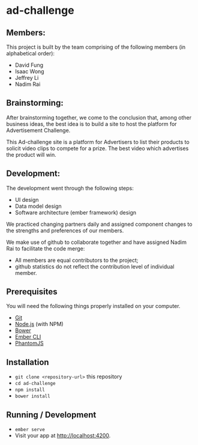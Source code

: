 # ad-challenge

## Members:
This project is built by the team comprising of the following members (in alphabetical order):

* David Fung
* Isaac Wong
* Jeffrey Li
* Nadim Rai

## Brainstorming:
After brainstorming together, we come to the conclusion that, among other business ideas, the best idea is to build a site to host the platform for Advertisement Challenge.

This Ad-challenge site is a platform for Advertisers to list their products to solicit video clips to compete for a prize. The best video which advertises the product will win.

## Development:
The development went through the following steps:
* UI design
* Data model design
* Software architecture (ember framework) design

We practiced changing partners daily and assigned component changes to the strengths and preferences of our members.

We make use of github to collaborate together and have assigned Nadim Rai to facilitate the code merge:
* All members are equal contributors to the project;
* github statistics do not reflect the contribution level of individual member.

## Prerequisites

You will need the following things properly installed on your computer.

* [Git](https://git-scm.com/)
* [Node.js](https://nodejs.org/) (with NPM)
* [Bower](https://bower.io/)
* [Ember CLI](https://ember-cli.com/)
* [PhantomJS](http://phantomjs.org/)

## Installation

* `git clone <repository-url>` this repository
* `cd ad-challenge`
* `npm install`
* `bower install`

## Running / Development

* `ember serve`
* Visit your app at [http://localhost:4200](http://localhost:4200).
